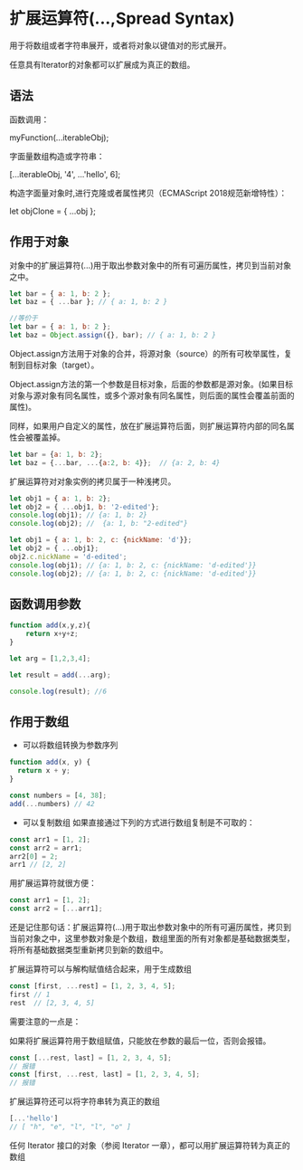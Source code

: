 # 扩展运算符(...,Spread Syntax)

用于将数组或者字符串展开，或者将对象以键值对的形式展开。

任意具有Iterator的对象都可以扩展成为真正的数组。

## 语法

函数调用：

myFunction(...iterableObj);


字面量数组构造或字符串：

[...iterableObj, '4', ...'hello', 6];


构造字面量对象时,进行克隆或者属性拷贝（ECMAScript 2018规范新增特性）：

let objClone = { ...obj };

## 作用于对象

对象中的扩展运算符(...)用于取出参数对象中的所有可遍历属性，拷贝到当前对象之中。

``` Javascript
let bar = { a: 1, b: 2 };
let baz = { ...bar }; // { a: 1, b: 2 }

//等价于
let bar = { a: 1, b: 2 };
let baz = Object.assign({}, bar); // { a: 1, b: 2 }
```

Object.assign方法用于对象的合并，将源对象（source）的所有可枚举属性，复制到目标对象（target）。

Object.assign方法的第一个参数是目标对象，后面的参数都是源对象。(如果目标对象与源对象有同名属性，或多个源对象有同名属性，则后面的属性会覆盖前面的属性)。

同样，如果用户自定义的属性，放在扩展运算符后面，则扩展运算符内部的同名属性会被覆盖掉。

``` Javascript
let bar = {a: 1, b: 2};
let baz = {...bar, ...{a:2, b: 4}};  // {a: 2, b: 4}
```

扩展运算符对对象实例的拷贝属于一种浅拷贝。

``` Javascript
let obj1 = { a: 1, b: 2};
let obj2 = { ...obj1, b: '2-edited'};
console.log(obj1); // {a: 1, b: 2}
console.log(obj2); //  {a: 1, b: "2-edited"}

let obj1 = { a: 1, b: 2, c: {nickName: 'd'}};
let obj2 = { ...obj1};
obj2.c.nickName = 'd-edited';
console.log(obj1); // {a: 1, b: 2, c: {nickName: 'd-edited'}}
console.log(obj2); // {a: 1, b: 2, c: {nickName: 'd-edited'}}
```

## 函数调用参数

``` Javascript
function add(x,y,z){
    return x+y+z;
}

let arg = [1,2,3,4];

let result = add(...arg);

console.log(result); //6
```

## 作用于数组

* 可以将数组转换为参数序列

``` Javascript
function add(x, y) {
  return x + y;
}

const numbers = [4, 38];
add(...numbers) // 42
```

* 可以复制数组
如果直接通过下列的方式进行数组复制是不可取的：

``` Javascript
const arr1 = [1, 2];
const arr2 = arr1;
arr2[0] = 2;
arr1 // [2, 2]
```

用扩展运算符就很方便：

``` Javascript
const arr1 = [1, 2];
const arr2 = [...arr1];
```

还是记住那句话：扩展运算符(…)用于取出参数对象中的所有可遍历属性，拷贝到当前对象之中，这里参数对象是个数组，数组里面的所有对象都是基础数据类型，将所有基础数据类型重新拷贝到新的数组中。

扩展运算符可以与解构赋值结合起来，用于生成数组
``` Javascript
const [first, ...rest] = [1, 2, 3, 4, 5];
first // 1
rest  // [2, 3, 4, 5]
```

需要注意的一点是：

如果将扩展运算符用于数组赋值，只能放在参数的最后一位，否则会报错。

``` Javascript
const [...rest, last] = [1, 2, 3, 4, 5];
// 报错
const [first, ...rest, last] = [1, 2, 3, 4, 5];
// 报错
```

扩展运算符还可以将字符串转为真正的数组
``` Javascript
[...'hello']
// [ "h", "e", "l", "l", "o" ]
```
任何 Iterator 接口的对象（参阅 Iterator 一章），都可以用扩展运算符转为真正的数组

